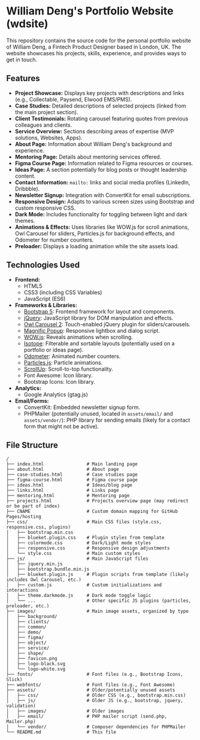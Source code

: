 # William Deng's Portfolio Website (wdsite)

This repository contains the source code for the personal portfolio website of William Deng, a Fintech Product Designer based in London, UK. The website showcases his projects, skills, experience, and provides ways to get in touch.

## Features

*   **Project Showcase:** Displays key projects with descriptions and links (e.g., Collectable, Paysend, Elwood EMS/PMS).
*   **Case Studies:** Detailed descriptions of selected projects (linked from the main project section).
*   **Client Testimonials:** Rotating carousel featuring quotes from previous colleagues and clients.
*   **Service Overview:** Sections describing areas of expertise (MVP solutions, Websites, Apps).
*   **About Page:** Information about William Deng's background and experience.
*   **Mentoring Page:** Details about mentoring services offered.
*   **Figma Course Page:** Information related to Figma resources or courses.
*   **Ideas Page:** A section potentially for blog posts or thought leadership content.
*   **Contact Information:** `mailto:` links and social media profiles (LinkedIn, Dribbble).
*   **Newsletter Signup:** Integration with ConvertKit for email subscriptions.
*   **Responsive Design:** Adapts to various screen sizes using Bootstrap and custom responsive CSS.
*   **Dark Mode:** Includes functionality for toggling between light and dark themes.
*   **Animations & Effects:** Uses libraries like WOW.js for scroll animations, Owl Carousel for sliders, Particles.js for background effects, and Odometer for number counters.
*   **Preloader:** Displays a loading animation while the site assets load.

## Technologies Used

*   **Frontend:**
    *   HTML5
    *   CSS3 (including CSS Variables)
    *   JavaScript (ES6)
*   **Frameworks & Libraries:**
    *   [Bootstrap 5](https://getbootstrap.com/): Frontend framework for layout and components.
    *   [jQuery](https://jquery.com/): JavaScript library for DOM manipulation and effects.
    *   [Owl Carousel 2](https://owlcarousel2.github.io/OwlCarousel2/): Touch-enabled jQuery plugin for sliders/carousels.
    *   [Magnific Popup](https://dimsemenov.com/plugins/magnific-popup/): Responsive lightbox and dialog script.
    *   [WOW.js](https://wowjs.uk/): Reveals animations when scrolling.
    *   [Isotope](https://isotope.metafizzy.co/): Filterable and sortable layouts (potentially used on a portfolio or ideas page).
    *   [Odometer](http://github.hubspot.com/odometer/docs/welcome/): Animated number counters.
    *   [Particles.js](https://vincentgarreau.com/particles.js/): Particle animations.
    *   [ScrollUp](https://markgoodyear.com/labs/scrollup/): Scroll-to-top functionality.
    *   Font Awesome: Icon library.
    *   Bootstrap Icons: Icon library.
*   **Analytics:**
    *   Google Analytics (gtag.js)
*   **Email/Forms:**
    *   ConvertKit: Embedded newsletter signup form.
    *   PHPMailer (potentially unused, located in `assets/email/` and `assets/vendor/`): PHP library for sending emails (likely for a contact form that might not be active).

## File Structure

```
/
├── index.html                # Main landing page
├── about.html                # About page
├── case-studies.html         # Case studies page
├── figma-course.html         # Figma course page
├── ideas.html                # Ideas/blog page
├── links.html                # Links page
├── mentoring.html            # Mentoring page
├── projects.html             # Projects overview page (may redirect or be part of index)
├── CNAME                     # Custom domain mapping for GitHub Pages/hosting
├── css/                      # Main CSS files (style.css, responsive.css, plugins)
│   ├── bootstrap.min.css
│   ├── blueket.plugin.css    # Plugin styles from template
│   ├── colormode.css         # Dark/Light mode styles
│   ├── responsive.css        # Responsive design adjustments
│   └── style.css             # Main custom styles
├── js/                       # Main JavaScript files
│   ├── jquery.min.js
│   ├── bootstrap.bundle.min.js
│   ├── blueket.plugin.js     # Plugin scripts from template (likely includes Owl Carousel, etc.)
│   ├── custom.js             # Custom initializations and interactions
│   ├── theme.darkmode.js     # Dark mode toggle logic
│   └── ...                   # Other specific JS plugins (particles, preloader, etc.)
├── images/                   # Main image assets, organized by type
│   ├── background/
│   ├── clients/
│   ├── common/
│   ├── demo/
│   ├── figma/
│   ├── object/
│   ├── service/
│   ├── shape/
│   ├── favicon.png
│   ├── logo-black.svg
│   └── logo-white.svg
├── fonts/                    # Font files (e.g., Bootstrap Icons, Slick)
├── webfonts/                 # Font files (e.g., Font Awesome)
├── assets/                   # Older/potentially unused assets
│   ├── css/                  # Older CSS (e.g., bootstrap.min.css)
│   ├── js/                   # Older JS (e.g., bootstrap, jquery, validation)
│   ├── images/               # Older images
│   ├── email/                # PHP mailer script (send.php, Mailer.php)
│   └── vendor/               # Composer dependencies for PHPMailer
└── README.md                 # This file
```
